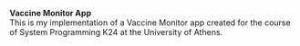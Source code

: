 **Vaccine Monitor App**
</br>
This is my implementation of a Vaccine Monitor app created for the course of System Programming K24 at the University of Athens.